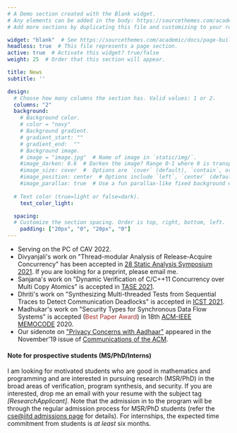 ```yaml
---
# A Demo section created with the Blank widget.
# Any elements can be added in the body: https://sourcethemes.com/academic/docs/writing-markdown-latex/
# Add more sections by duplicating this file and customizing to your requirements.

widget: "blank"  # See https://sourcethemes.com/academic/docs/page-builder/
headless: true  # This file represents a page section.
active: true  # Activate this widget? true/false
weight: 25  # Order that this section will appear.

title: News
subtitle: ''

design:
  # Choose how many columns the section has. Valid values: 1 or 2.
  columns: "2"
  background:
    # Background color.
    # color = "navy"
    # Background gradient.
    # gradient_start: ""
    # gradient_end:  ""
    # Background image.
    # image = "image.jpg"  # Name of image in `static/img/`.
    #image_darken: 0.6  # Darken the image? Range 0-1 where 0 is transparent and 1 is opaque.
    #image_size: cover  #  Options are `cover` (default), `contain`, or `actual` size.
    #image_position: center  # Options include `left`, `center` (default), or `right`.
    #image_parallax: true  # Use a fun parallax-like fixed background effect? true/false
  
  # Text color (true=light or false=dark).
    text_color_light: 

  spacing:
  # Customize the section spacing. Order is top, right, bottom, left.
    padding: ["20px", "0", "20px", "0"]
---
```

- Serving on the PC of CAV 2022. 
- Divyanjali's work on "Thread-modular Analysis of Release-Acquire Concurrency" has been accepted in [28 Static Analysis Symposium 2021](https://conf.researchr.org/home/sas-2021). If you are looking for a preprint, please email me. 
- Sanjana's work on "Dynamic Verification of C/C++11 Concurrency over Multi Copy Atomics" is accepted
in [TASE 2021](https://tase2021.github.io/). 
- Dhriti's work on "Synthesizing Multi-threaded Tests from Sequential Traces to Detect Communication Deadlocks" is accepted in [ICST 2021](https://icst2021.icmc.usp.br/). 
- Madhukar's work on "Security Types for Synchronous Data Flow Systems" is accepted (<span style="color:brown">Best Paper Award</span>) in 18th [ACM-IEEE MEMOCODE](https://iitjammu.ac.in/conferences/memocode2020/) 2020. 
- Our sidenote on ["Privacy Concerns with Aadhaar"](https://dl.acm.org/citation.cfm?id=3353770) appeared in
the November'19 issue of [Communications of the ACM](https://cacm.acm.org/).
<!-- - The fourth edition of [SAT-SMT school](https://sat-smt.in/) is taking place from Dec. 8-10, 2019. 
Consider participating. 
- Delivered a talk on verification of smart contracts in [DSV@CAV2019]. (https://smackers.github.io/democratizing-software-verification-workshop-2019/)
-->
#### Note for prospective students (MS/PhD/Interns)
I am looking for motivated students who are good in mathematics and programming and are interested in pursuing research (MSR/PhD) in the broad areas of verification, program synthesis, and security. If you are interested, drop me an email with your resume with the subject tag *[ResearchApplicant]*. Note that the admission in to the program will be through the regular admission process for MSR/PhD students (refer the [cse@iitd admissions page](http://www.cse.iitd.ac.in/index.php/2011-12-29-22-45-50/degree-programs) for details). For internships, the expected time commitment from students is *at least* six months.  

